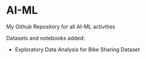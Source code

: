 # AI-ML
My Github Repository for all AI-ML activities

Datasets and notebooks added:
 - Exploratory Data Analysis for Bike Sharing Dataset
